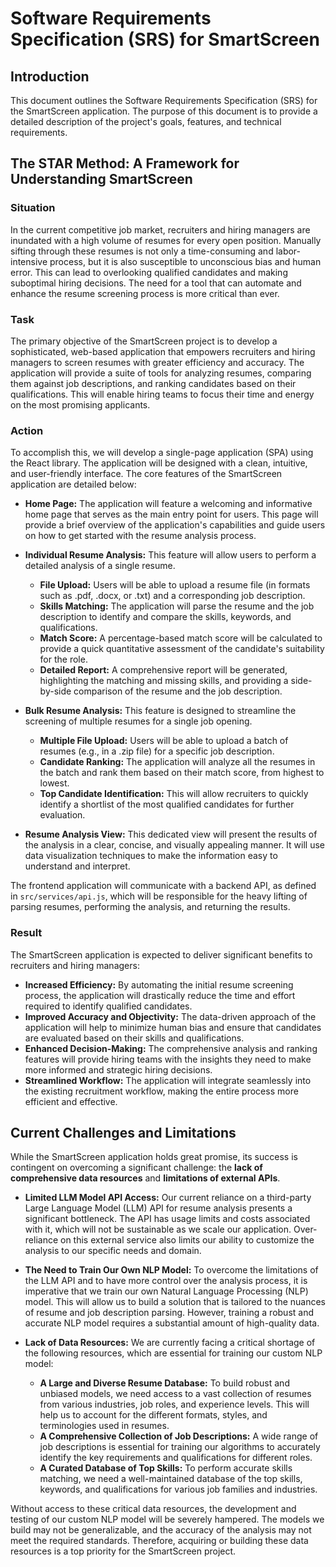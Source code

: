 
# Software Requirements Specification (SRS) for SmartScreen

## Introduction

This document outlines the Software Requirements Specification (SRS) for the SmartScreen application. The purpose of this document is to provide a detailed description of the project's goals, features, and technical requirements.

## The STAR Method: A Framework for Understanding SmartScreen

### Situation

In the current competitive job market, recruiters and hiring managers are inundated with a high volume of resumes for every open position. Manually sifting through these resumes is not only a time-consuming and labor-intensive process, but it is also susceptible to unconscious bias and human error. This can lead to overlooking qualified candidates and making suboptimal hiring decisions. The need for a tool that can automate and enhance the resume screening process is more critical than ever.

### Task

The primary objective of the SmartScreen project is to develop a sophisticated, web-based application that empowers recruiters and hiring managers to screen resumes with greater efficiency and accuracy. The application will provide a suite of tools for analyzing resumes, comparing them against job descriptions, and ranking candidates based on their qualifications. This will enable hiring teams to focus their time and energy on the most promising applicants.

### Action

To accomplish this, we will develop a single-page application (SPA) using the React library. The application will be designed with a clean, intuitive, and user-friendly interface. The core features of the SmartScreen application are detailed below:

*   **Home Page:** The application will feature a welcoming and informative home page that serves as the main entry point for users. This page will provide a brief overview of the application's capabilities and guide users on how to get started with the resume analysis process.

*   **Individual Resume Analysis:** This feature will allow users to perform a detailed analysis of a single resume.
    *   **File Upload:** Users will be able to upload a resume file (in formats such as .pdf, .docx, or .txt) and a corresponding job description.
    *   **Skills Matching:** The application will parse the resume and the job description to identify and compare the skills, keywords, and qualifications.
    *   **Match Score:** A percentage-based match score will be calculated to provide a quick quantitative assessment of the candidate's suitability for the role.
    *   **Detailed Report:** A comprehensive report will be generated, highlighting the matching and missing skills, and providing a side-by-side comparison of the resume and the job description.

*   **Bulk Resume Analysis:** This feature is designed to streamline the screening of multiple resumes for a single job opening.
    *   **Multiple File Upload:** Users will be able to upload a batch of resumes (e.g., in a .zip file) for a specific job description.
    *   **Candidate Ranking:** The application will analyze all the resumes in the batch and rank them based on their match score, from highest to lowest.
    *   **Top Candidate Identification:** This will allow recruiters to quickly identify a shortlist of the most qualified candidates for further evaluation.

*   **Resume Analysis View:** This dedicated view will present the results of the analysis in a clear, concise, and visually appealing manner. It will use data visualization techniques to make the information easy to understand and interpret.

The frontend application will communicate with a backend API, as defined in `src/services/api.js`, which will be responsible for the heavy lifting of parsing resumes, performing the analysis, and returning the results.

### Result

The SmartScreen application is expected to deliver significant benefits to recruiters and hiring managers:

*   **Increased Efficiency:** By automating the initial resume screening process, the application will drastically reduce the time and effort required to identify qualified candidates.
*   **Improved Accuracy and Objectivity:** The data-driven approach of the application will help to minimize human bias and ensure that candidates are evaluated based on their skills and qualifications.
*   **Enhanced Decision-Making:** The comprehensive analysis and ranking features will provide hiring teams with the insights they need to make more informed and strategic hiring decisions.
*   **Streamlined Workflow:** The application will integrate seamlessly into the existing recruitment workflow, making the entire process more efficient and effective.

## Current Challenges and Limitations

While the SmartScreen application holds great promise, its success is contingent on overcoming a significant challenge: the **lack of comprehensive data resources** and **limitations of external APIs**.

*   **Limited LLM Model API Access:** Our current reliance on a third-party Large Language Model (LLM) API for resume analysis presents a significant bottleneck. The API has usage limits and costs associated with it, which will not be sustainable as we scale our application. Over-reliance on this external service also limits our ability to customize the analysis to our specific needs and domain.

*   **The Need to Train Our Own NLP Model:** To overcome the limitations of the LLM API and to have more control over the analysis process, it is imperative that we train our own Natural Language Processing (NLP) model. This will allow us to build a solution that is tailored to the nuances of resume and job description parsing. However, training a robust and accurate NLP model requires a substantial amount of high-quality data.

*   **Lack of Data Resources:** We are currently facing a critical shortage of the following resources, which are essential for training our custom NLP model:
    *   **A Large and Diverse Resume Database:** To build robust and unbiased models, we need access to a vast collection of resumes from various industries, job roles, and experience levels. This will help us to account for the different formats, styles, and terminologies used in resumes.
    *   **A Comprehensive Collection of Job Descriptions:** A wide range of job descriptions is essential for training our algorithms to accurately identify the key requirements and qualifications for different roles.
    *   **A Curated Database of Top Skills:** To perform accurate skills matching, we need a well-maintained database of the top skills, keywords, and qualifications for various job families and industries.

Without access to these critical data resources, the development and testing of our custom NLP model will be severely hampered. The models we build may not be generalizable, and the accuracy of the analysis may not meet the required standards. Therefore, acquiring or building these data resources is a top priority for the SmartScreen project.
